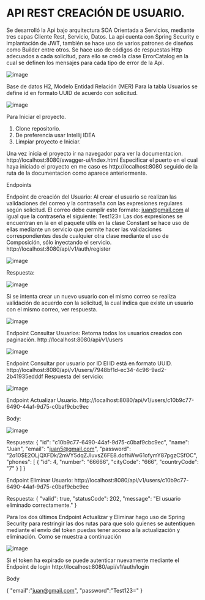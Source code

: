 # API REST CREACIÓN DE USUARIO.

Se desarrolló la Api bajo arquitectura SOA Orientada a Servicios, mediante tres capas Cliente Rest, Servicio, Datos. La api cuenta con Spring Security e implantación de JWT, también se hace uso de varios patrones de diseños como Builder entre otros. Se hace uso de códigos de respuestas Http adecuados a cada solicitud, para ello se creó la clase ErrorCatalog en la cual se definen los mensajes para cada tipo de error de la Api.

![image](https://github.com/user-attachments/assets/c77ce4d2-0c70-441b-a8d4-5ce333fce30c)

Base de datos H2,
Modelo Entidad Relación (MER)
Para la tabla Usuarios se define id en formato UUID de acuerdo con solicitud.

![image](https://github.com/user-attachments/assets/539adc24-2757-401b-bc15-9025f8afa3fc)

Para Iniciar el proyecto.
1) Clone repositorio.
2) De preferencia usar Intellij IDEA
3) Limpiar proyecto e Iniciar.

Una vez inicia el proyecto ir na navegador para ver la documentacion. 
http://localhost:8080/swagger-ui/index.html
Especificar el puerto en el cual haya iniciado el proyecto en me caso es http://localhost:8080 seguido de la ruta de la documentacion como aparece anteriormente.

Endpoints 

Endpoint de creación del Usuario:
Al crear el usuario se realizan las validaciones del correo y la contraseña con las expresiones regulares según solicitud.
El correo debe cumplir este formato: juan@gmail.com al igual que la contraseña el siguiente: Test123=
Las dos expresiones se encuentran en la en el paquete utils en la clase Constant se hace uso de ellas mediante un servicio que permite hacer las validaciones correspondientes desde cualquier otra clase mediante el uso de Composición, sólo inyectando el servicio.
http://localhost:8080/api/v1/auth/register

![image](https://github.com/user-attachments/assets/e4a099ee-e9cd-4239-be10-540438b373ac)



Respuesta:

![image](https://github.com/user-attachments/assets/b1b22444-e78b-47d8-b2bc-ea34aecbb220)



Si se intenta crear un nuevo usuario con el mismo correo se realiza validación de acuerdo con la solicitud, la cual indica que existe un usuario con el mismo correo, ver respuesta.

![image](https://github.com/user-attachments/assets/9ebf36a1-2e38-49f7-ac70-25db9a69c4bc)


Endpoint Consultar Usuarios:
Retorna todos los usuarios creados con paginación.
http://localhost:8080/api/v1/users

![image](https://github.com/user-attachments/assets/bd4893c2-9df5-4b3c-81b4-f12140db5e90)



Endpoint Consultar por usuario por ID 
El ID está en formato UUID.
http://localhost:8080/api/v1/users/7948bf1d-ec34-4c96-9ad2-2b41935edddf
Respuesta del servicio:


![image](https://github.com/user-attachments/assets/c1f33ea4-4407-4981-966a-3fc8ab9d529a)


Endpoint Actualizar Usuario.
http://localhost:8080/api/v1/users/c10b9c77-6490-44af-9d75-c0baf9cbc9ec

Body:

![image](https://github.com/user-attachments/assets/c1b069b6-2dd7-477b-9c0e-0853c6d76abd)


Respuesta:
{
    "id": "c10b9c77-6490-44af-9d75-c0baf9cbc9ec",
    "name": "Juan",
    "email": "juan5@gmail.com",
    "password": "$2a$10$E2OLjQXFDk/2mVY5dqZJluvsZ6FE8.dofhWw61ofymY87pgzCSfOC",
    "phones": [
        {
            "id": 4,
            "number": "66666",
            "cityCode": "666",
            "countryCode": "7"
        }
    ]
}


Endpoint Eliminar Usuario:
http://localhost:8080/api/v1/users/c10b9c77-6490-44af-9d75-c0baf9cbc9ec

Respuesta: 
{
    "valid": true,
    "statusCode": 202,
    "message": "El usuario eliminado correctamente."
}


Para los dos últimos Endpoint Actualizar y Eliminar hago uso de Spring Security para restringir las dos rutas para que solo quienes se autentiquen mediante el envío del token puedas tener acceso a la actualización y eliminación. 
Como se muestra a continuación 


![image](https://github.com/user-attachments/assets/f6b57ede-0b34-4715-8783-7e5e756322a5)

Si el token ha expirado se puede autenticar nuevamente mediante el Endpoint de login
http://localhost:8080/api/v1/auth/login

Body

{
    "email":"juan@gmail.com",
    "password":"Test123="
}












